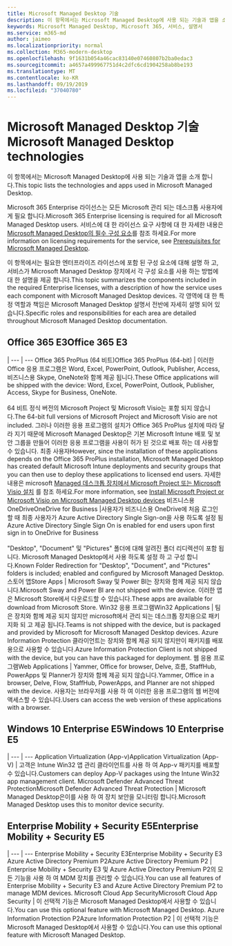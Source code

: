 ```yaml
---
title: Microsoft Managed Desktop 기술
description: 이 항목에서는 Microsoft Managed Desktop에 사용 되는 기술과 앱을 소개 합니다.
keywords: Microsoft Managed Desktop, Microsoft 365, 서비스, 설명서
ms.service: m365-md
author: jaimeo
ms.localizationpriority: normal
ms.collection: M365-modern-desktop
ms.openlocfilehash: 9f1631b054a46cac83140e07460807b2ba0edac3
ms.sourcegitcommit: a4657a499967751d4c2dfc6cd1904258ab8be193
ms.translationtype: MT
ms.contentlocale: ko-KR
ms.lasthandoff: 09/19/2019
ms.locfileid: "37040780"
---
```

# <a name="microsoft-managed-desktop-technologies"></a><span data-ttu-id="4a3aa-104">Microsoft Managed Desktop 기술</span><span class="sxs-lookup"><span data-stu-id="4a3aa-104">Microsoft Managed Desktop technologies</span></span>

<span data-ttu-id="4a3aa-105">이 항목에서는 Microsoft Managed Desktop에 사용 되는 기술과 앱을 소개 합니다.</span><span class="sxs-lookup"><span data-stu-id="4a3aa-105">This topic lists the technologies and apps used in Microsoft Managed Desktop.</span></span>

<!-- Microsoft 365 E5; Device as a Service -->
<!-- in O365 table, standard suite, removed this sentence "Please see the Installation of Project/Visio 64bit Click to Run Addendum for important deployment instructions. -->

<span data-ttu-id="4a3aa-106">Microsoft 365 Enterprise 라이선스는 모든 Microsoft 관리 되는 데스크톱 사용자에 게 필요 합니다.</span><span class="sxs-lookup"><span data-stu-id="4a3aa-106">Microsoft 365 Enterprise licensing is required for all Microsoft Managed Desktop users.</span></span> <span data-ttu-id="4a3aa-107">서비스에 대 한 라이선스 요구 사항에 대 한 자세한 내용은 [Microsoft Managed Desktop의 필수 구성 요소](../get-ready/prerequisites.md)를 참조 하세요.</span><span class="sxs-lookup"><span data-stu-id="4a3aa-107">For more information on licensing requirements for the service, see [Prerequisites for Microsoft Managed Desktop](../get-ready/prerequisites.md).</span></span>

<span data-ttu-id="4a3aa-108">이 항목에서는 필요한 엔터프라이즈 라이선스에 포함 된 구성 요소에 대해 설명 하 고, 서비스가 Microsoft Managed Desktop 장치에서 각 구성 요소를 사용 하는 방법에 대 한 설명을 제공 합니다.</span><span class="sxs-lookup"><span data-stu-id="4a3aa-108">This topic summarizes the components included in the required Enterprise licenses, with a description of how the service uses each component with Microsoft Managed Desktop devices.</span></span> <span data-ttu-id="4a3aa-109">각 영역에 대 한 특정 역할과 책임은 Microsoft Managed Desktop 설명서 전반에 자세히 설명 되어 있습니다.</span><span class="sxs-lookup"><span data-stu-id="4a3aa-109">Specific roles and responsibilities for each area are detailed throughout Microsoft Managed Desktop documentation.</span></span> 

## <a name="office-365-e3"></a><span data-ttu-id="4a3aa-110">Office 365 E3</span><span class="sxs-lookup"><span data-stu-id="4a3aa-110">Office 365 E3</span></span>
 |
 --- | ---
<span data-ttu-id="4a3aa-111">Office 365 ProPlus (64 비트)</span><span class="sxs-lookup"><span data-stu-id="4a3aa-111">Office 365 ProPlus (64-bit)</span></span> | <span data-ttu-id="4a3aa-112">이러한 Office 응용 프로그램은 Word, Excel, PowerPoint, Outlook, Publisher, Access, 비즈니스용 Skype, OneNote와 함께 제공 됩니다.</span><span class="sxs-lookup"><span data-stu-id="4a3aa-112">These Office applications will be shipped with the device: Word, Excel, PowerPoint, Outlook, Publisher, Access, Skype for Business, OneNote.</span></span><br><br><span data-ttu-id="4a3aa-113">64 비트 정식 버전의 Microsoft Project 및 Microsoft Visio는 포함 되지 않습니다.</span><span class="sxs-lookup"><span data-stu-id="4a3aa-113">The 64-bit full versions of Microsoft Project and Microsoft Visio are not included.</span></span> <span data-ttu-id="4a3aa-114">그러나 이러한 응용 프로그램의 설치가 Office 365 ProPlus 설치에 따라 달라 지기 때문에 Microsoft Managed Desktop은 기본 Microsoft Intune 배포 및 보안 그룹을 만들어 이러한 응용 프로그램을 사용이 허가 된 것으로 배포 하는 데 사용할 수 있습니다. 최종 사용자</span><span class="sxs-lookup"><span data-stu-id="4a3aa-114">However, since the installation of these applications depends on the Office 365 ProPlus installation, Microsoft Managed Desktop has created default Microsoft Intune deployments and security groups that you can then use to deploy these applications to licensed end users.</span></span> <span data-ttu-id="4a3aa-115">자세한 내용은 microsoft [Managed 데스크톱 장치에서 Microsoft Project 또는 Microsoft Visio 설치](../get-started/project-visio.md) 를 참조 하세요.</span><span class="sxs-lookup"><span data-stu-id="4a3aa-115">For more information, see [Install Microsoft Project or Microsoft Visio on Microsoft Managed Desktop devices](../get-started/project-visio.md)</span></span>
<span data-ttu-id="4a3aa-116">비즈니스용 OneDrive</span><span class="sxs-lookup"><span data-stu-id="4a3aa-116">OneDrive for Business</span></span> |<span data-ttu-id="4a3aa-117">사용자가 비즈니스용 OneDrive에 처음 로그인 할 때 최종 사용자가 Azure Active Directory Single Sign-on을 사용 하도록 설정 됨</span><span class="sxs-lookup"><span data-stu-id="4a3aa-117">Azure Active Directory Single Sign On is enabled for end users upon first sign in to OneDrive for Business</span></span><br><br><span data-ttu-id="4a3aa-118">"Desktop", "Document" 및 "Pictures" 폴더에 대해 알려진 폴더 리디렉션이 포함 됩니다. Microsoft Managed Desktop에서 사용 하도록 설정 하 고 구성 합니다.</span><span class="sxs-lookup"><span data-stu-id="4a3aa-118">Known Folder Redirection for "Desktop", "Document", and "Pictures" folders is included; enabled and configured by Microsoft Managed Desktop.</span></span> 
<span data-ttu-id="4a3aa-119">스토어 앱</span><span class="sxs-lookup"><span data-stu-id="4a3aa-119">Store Apps</span></span> |    <span data-ttu-id="4a3aa-120">Microsoft Sway 및 Power BI는 장치와 함께 제공 되지 않습니다.</span><span class="sxs-lookup"><span data-stu-id="4a3aa-120">Microsoft Sway and Power BI are not shipped with the device.</span></span> <span data-ttu-id="4a3aa-121">이러한 앱은 Microsoft Store에서 다운로드할 수 있습니다.</span><span class="sxs-lookup"><span data-stu-id="4a3aa-121">These apps are available for download from Microsoft Store.</span></span>
<span data-ttu-id="4a3aa-122">Win32 응용 프로그램</span><span class="sxs-lookup"><span data-stu-id="4a3aa-122">Win32 Applications</span></span> |    <span data-ttu-id="4a3aa-123">팀은 장치와 함께 제공 되지 않지만 microsoft에서 관리 되는 데스크톱 장치용으로 패키지화 되 고 제공 됩니다.</span><span class="sxs-lookup"><span data-stu-id="4a3aa-123">Teams is not shipped with the device, but is packaged and provided by Microsoft for Microsoft Managed Desktop devices.</span></span> <span data-ttu-id="4a3aa-124">Azure Information Protection 클라이언트는 장치와 함께 제공 되지 않지만이 패키지를 배포용으로 사용할 수 있습니다.</span><span class="sxs-lookup"><span data-stu-id="4a3aa-124">Azure Information Protection Client is not shipped with the device, but you can have this packaged for deployment.</span></span> 
<span data-ttu-id="4a3aa-125">웹 응용 프로그램</span><span class="sxs-lookup"><span data-stu-id="4a3aa-125">Web Applications</span></span> |  <span data-ttu-id="4a3aa-126">Yammer, Office for browser, Delve, 흐름, StaffHub, PowerApps 및 Planner가 장치와 함께 제공 되지 않습니다.</span><span class="sxs-lookup"><span data-stu-id="4a3aa-126">Yammer, Office in a browser, Delve, Flow, StaffHub, PowerApps, and Planner are not shipped with the device.</span></span> <span data-ttu-id="4a3aa-127">사용자는 브라우저를 사용 하 여 이러한 응용 프로그램의 웹 버전에 액세스할 수 있습니다.</span><span class="sxs-lookup"><span data-stu-id="4a3aa-127">Users can access the web version of these applications with a browser.</span></span>


## <a name="windows-10-enterprise-e5"></a><span data-ttu-id="4a3aa-128">Windows 10 Enterprise E5</span><span class="sxs-lookup"><span data-stu-id="4a3aa-128">Windows 10 Enterprise E5</span></span>

 |
 --- | ---
<span data-ttu-id="4a3aa-129">Application Virtualization (App-v)</span><span class="sxs-lookup"><span data-stu-id="4a3aa-129">Application Virtualization (App-V)</span></span> |    <span data-ttu-id="4a3aa-130">고객은 Intune Win32 앱 관리 클라이언트를 사용 하 여 App-v 패키지를 배포할 수 있습니다.</span><span class="sxs-lookup"><span data-stu-id="4a3aa-130">Customers can deploy App-V packages using the Intune Win32 app management client.</span></span>
<span data-ttu-id="4a3aa-131">Microsoft Defender Advanced Threat Protection</span><span class="sxs-lookup"><span data-stu-id="4a3aa-131">Microsoft Defender Advanced Threat Protection</span></span> |  <span data-ttu-id="4a3aa-132">Microsoft Managed Desktop은이를 사용 하 여 장치 보안을 모니터링 합니다.</span><span class="sxs-lookup"><span data-stu-id="4a3aa-132">Microsoft Managed Desktop uses this to monitor device security.</span></span> 

## <a name="enterprise-mobility--security-e5"></a><span data-ttu-id="4a3aa-133">Enterprise Mobility + Security E5</span><span class="sxs-lookup"><span data-stu-id="4a3aa-133">Enterprise Mobility + Security E5</span></span>

 |
 --- | ---
<span data-ttu-id="4a3aa-134">Enterprise Mobility + Security E3</span><span class="sxs-lookup"><span data-stu-id="4a3aa-134">Enterprise Mobility + Security E3</span></span><br><span data-ttu-id="4a3aa-135">Azure Active Directory Premium P2</span><span class="sxs-lookup"><span data-stu-id="4a3aa-135">Azure Active Directory Premium P2</span></span> |    <span data-ttu-id="4a3aa-136">Enterprise Mobility + Security E3 및 Azure Active Directory Premium P2의 모든 기능을 사용 하 여 MDM 장치를 관리할 수 있습니다.</span><span class="sxs-lookup"><span data-stu-id="4a3aa-136">You can use all features of Enterprise Mobility + Security E3 and Azure Active Directory Premium P2 to manage MDM devices.</span></span>
<span data-ttu-id="4a3aa-137">Microsoft Cloud App Security</span><span class="sxs-lookup"><span data-stu-id="4a3aa-137">Microsoft Cloud App Security</span></span> |  <span data-ttu-id="4a3aa-138">이 선택적 기능은 Microsoft Managed Desktop에서 사용할 수 있습니다.</span><span class="sxs-lookup"><span data-stu-id="4a3aa-138">You can use this optional feature with Microsoft Managed Desktop.</span></span>
<span data-ttu-id="4a3aa-139">Azure Information Protection P2</span><span class="sxs-lookup"><span data-stu-id="4a3aa-139">Azure Information Protection P2</span></span>  | <span data-ttu-id="4a3aa-140">이 선택적 기능은 Microsoft Managed Desktop에서 사용할 수 있습니다.</span><span class="sxs-lookup"><span data-stu-id="4a3aa-140">You can use this optional feature with Microsoft Managed Desktop.</span></span>
